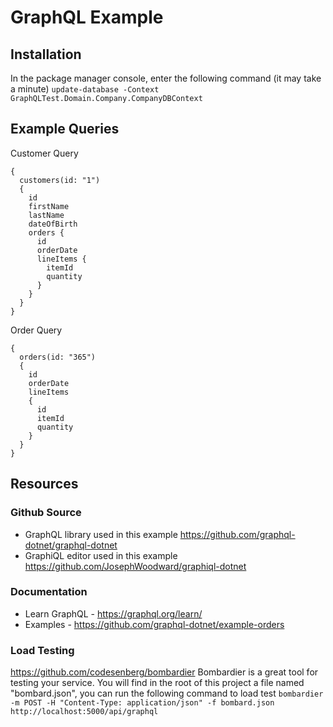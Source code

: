 ﻿# GraphQL Example
## Installation
In the package manager console, enter the following command (it may take a minute)
```update-database -Context GraphQLTest.Domain.Company.CompanyDBContext```
## Example Queries
Customer Query
```
{
  customers(id: "1") 
  {
    id
    firstName
    lastName
    dateOfBirth
    orders {
      id
      orderDate
      lineItems {
        itemId
        quantity
      }
    }
  }
}
```
Order Query
```
{
  orders(id: "365")
  {
    id
    orderDate
    lineItems
    {
      id
      itemId
      quantity
    }
  }
}
```
## Resources
### Github Source
* GraphQL library used in this example https://github.com/graphql-dotnet/graphql-dotnet
* GraphiQL editor used in this example https://github.com/JosephWoodward/graphiql-dotnet
### Documentation
* Learn GraphQL - https://graphql.org/learn/
* Examples - https://github.com/graphql-dotnet/example-orders
### Load Testing
https://github.com/codesenberg/bombardier
Bombardier is a great tool for testing your service.  You will find in the root of this project a file named "bombard.json", you can run the following command to load test
```bombardier -m POST -H "Content-Type: application/json" -f bombard.json http://localhost:5000/api/graphql```
